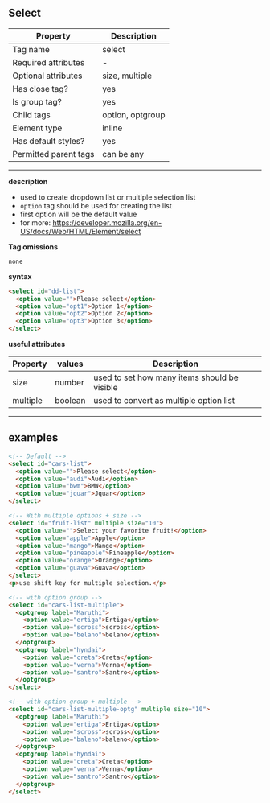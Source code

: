 ## Select

| Property              | Description      |
| --------------------- | ---------------- |
| Tag name              | select           |
| Required attributes   | -                |
| Optional attributes   | size, multiple   |
| Has close tag?        | yes              |
| Is group tag?         | yes              |
| Child tags            | option, optgroup |
| Element type          | inline           |
| Has default styles?   | yes              |
| Permitted parent tags | can be any       |

---

**description**

- used to create dropdown list or multiple selection list
- `option` tag should be used for creating the list
- first option will be the default value
- for more: https://developer.mozilla.org/en-US/docs/Web/HTML/Element/select

**Tag omissions**

```
none
```

**syntax**

```html
<select id="dd-list">
  <option value="">Please select</option>
  <option value="opt1">Option 1</option>
  <option value="opt2">Option 2</option>
  <option value="opt3">Option 3</option>
</select>
```

**useful attributes**

| Property | values  | Description                                  |
| -------- | ------- | -------------------------------------------- |
| size     | number  | used to set how many items should be visible |
| multiple | boolean | used to convert as multiple option list      |

---

## examples

```html
<!-- Default -->
<select id="cars-list">
  <option value="">Please select</option>
  <option value="audi">Audi</option>
  <option value="bwm">BMW</option>
  <option value="jquar">Jquar</option>
</select>

<!-- With multiple options + size -->
<select id="fruit-list" multiple size="10">
  <option value="">Select your favorite fruit!</option>
  <option value="apple">Apple</option>
  <option value="mango">Mango</option>
  <option value="pineapple">Pineapple</option>
  <option value="orange">Orange</option>
  <option value="guava">Guava</option>
</select>
<p>use shift key for multiple selection.</p>

<!-- with option group -->
<select id="cars-list-multiple">
  <optgroup label="Maruthi">
    <option value="ertiga">Ertiga</option>
    <option value="scross">scross</option>
    <option value="belano">belano</option>
  </optgroup>
  <optgroup label="hyndai">
    <option value="creta">Creta</option>
    <option value="verna">Verna</option>
    <option value="santro">Santro</option>
  </optgroup>
</select>

<!-- with option group + multiple -->
<select id="cars-list-multiple-optg" multiple size="10">
  <optgroup label="Maruthi">
    <option value="ertiga">Ertiga</option>
    <option value="scross">scross</option>
    <option value="baleno">baleno</option>
  </optgroup>
  <optgroup label="hyndai">
    <option value="creta">Creta</option>
    <option value="verna">Verna</option>
    <option value="santro">Santro</option>
  </optgroup>
</select>
```
